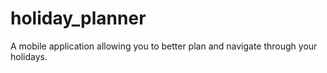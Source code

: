 # holiday_planner

A mobile application allowing you to better plan and navigate through your holidays.
